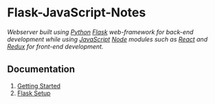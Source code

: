 # Flask-JavaScript-Notes
###### Webserver built using [Python](https://www.python.org) [Flask](http://flask.pocoo.org) web-framework for back-end development while using [JavaScript](https://developer.mozilla.org/en-US/docs/Web/JavaScript) [Node](https://nodejs.org/en/) modules such as [React](http://reactjs.org) and [Redux](https://redux.js.org) for front-end development.

## Documentation
1. [Getting Started](https://github.com/ppak10/Flask-React-Notes/wiki/Getting-Started)
2. [Flask Setup](https://github.com/ppak10/Flask-React-Notes/wiki/Flask-Setup)
